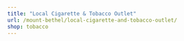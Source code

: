 ```yaml
---
title: "Local Cigarette & Tobacco Outlet"
url: /mount-bethel/local-cigarette-and-tobacco-outlet/
shop: tobacco
---
```

